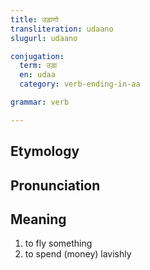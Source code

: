 ```yaml
---
title: उड़ाणो
transliteration: udaano
slugurl: udaano

conjugation: 
  term: उड़ा
  en: udaa
  category: verb-ending-in-aa

grammar: verb

---
```

## Etymology

## Pronunciation

## Meaning
1. to fly something
2. to spend (money) lavishly